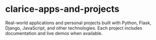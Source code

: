 # clarice-apps-and-projects
Real-world applications and personal projects built with Python, Flask, Django, JavaScript, and other technologies. Each project includes documentation and live demos when available.
